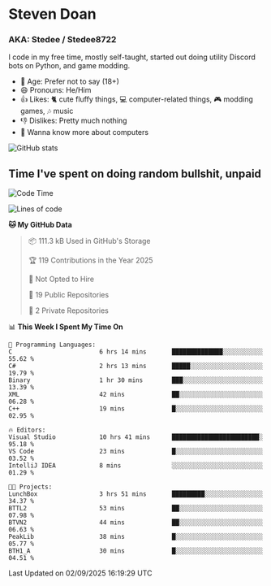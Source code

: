 # Steven Doan
### AKA: Stedee / Stedee8722
I code in my free time, mostly self-taught, started out doing utility Discord bots on Python, and game modding.

- 🤔 Age: Prefer not to say (18+)
- 😄 Pronouns: He/Him
- 👍 Likes: 🐈 cute fluffy things, 💻 computer-related things, 🎮 modding games, 🎶 music
- 👎 Dislikes: Pretty much nothing
- 🥹 Wanna know more about computers

![GitHub stats](https://github-readme-stats-iota-mocha-40.vercel.app/api?username=Stedee8722&show=prs_merged,prs_merged_percentage&show_icons=true&theme=transparent)

## Time I've spent on doing random bullshit, unpaid
<!--START_SECTION:Time I've spent on doing random bullshit, unpaid-->
![Code Time](http://img.shields.io/badge/Code%20Time-323%20hrs%203%20mins-blue)

![Lines of code](https://img.shields.io/badge/From%20Hello%20World%20I%27ve%20Written-87.2%20thousand%20lines%20of%20code-blue)

**🐱 My GitHub Data** 

> 📦 111.3 kB Used in GitHub's Storage 
 > 
> 🏆 119 Contributions in the Year 2025
 > 
> 🚫 Not Opted to Hire
 > 
> 📜 19 Public Repositories 
 > 
> 🔑 2 Private Repositories 
 > 
📊 **This Week I Spent My Time On** 

```text
💬 Programming Languages: 
C                        6 hrs 14 mins       ██████████████░░░░░░░░░░░   55.62 % 
C#                       2 hrs 13 mins       █████░░░░░░░░░░░░░░░░░░░░   19.79 % 
Binary                   1 hr 30 mins        ███░░░░░░░░░░░░░░░░░░░░░░   13.39 % 
XML                      42 mins             ██░░░░░░░░░░░░░░░░░░░░░░░   06.28 % 
C++                      19 mins             █░░░░░░░░░░░░░░░░░░░░░░░░   02.95 % 

🔥 Editors: 
Visual Studio            10 hrs 41 mins      ████████████████████████░   95.18 % 
VS Code                  23 mins             █░░░░░░░░░░░░░░░░░░░░░░░░   03.52 % 
IntelliJ IDEA            8 mins              ░░░░░░░░░░░░░░░░░░░░░░░░░   01.29 % 

🐱‍💻 Projects: 
LunchBox                 3 hrs 51 mins       █████████░░░░░░░░░░░░░░░░   34.37 % 
BTTL2                    53 mins             ██░░░░░░░░░░░░░░░░░░░░░░░   07.98 % 
BTVN2                    44 mins             ██░░░░░░░░░░░░░░░░░░░░░░░   06.63 % 
PeakLib                  38 mins             █░░░░░░░░░░░░░░░░░░░░░░░░   05.77 % 
BTH1_A                   30 mins             █░░░░░░░░░░░░░░░░░░░░░░░░   04.51 % 
```


 Last Updated on 02/09/2025 16:19:29 UTC
<!--END_SECTION:Time I've spent on doing random bullshit, unpaid-->
